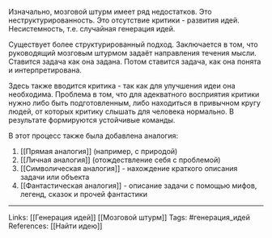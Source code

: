 Изначально, мозговой штурм имеет ряд недостатков. Это неструктурированность. Это отсутствие критики - развития идей. Несистемность, т.е. случайная генерация идей. 

Существует более структурированный подход. Заключается в том, что руководящий мозговым штурмом задаёт направления течения мысли. Ставится задача как она задана. Потом ставится задача, как она понята и интерпретирована. 

Здесь также вводится критика - так как для улучшения идеи она необходима. Проблема в том, что для адекватного восприятия критики нужно либо быть подготовленным, либо находиться в привычном кругу людей, от которых критику слышать для человека нормально. В результате формируются устойчивые команды. 

В этот процесс также была добавлена аналогия: 
1. [[Прямая аналогия]] (например, с природой)
2. [[Личная аналогия]] (отождествление себя с проблемой)
3. [[Символическая аналогия]] - нахождение краткого описания задачи или объекта
4. [[Фантастическая аналогия]] - описание задачи с помощью мифов, легенд, сказок и прочей фантастики

___
Links: [[Генерация идей]] [[Мозговой штурм]]
Tags: #генерация_идей
References: [[Найти идею]]